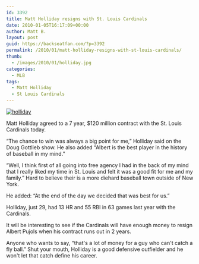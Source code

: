```yaml
---
id: 3392
title: Matt Holliday resigns with St. Louis Cardinals
date: 2010-01-05T16:17:09+00:00
author: Matt B.
layout: post
guid: https://backseatfan.com/?p=3392
permalink: /2010/01/matt-holliday-resigns-with-st-louis-cardinals/
thumb:
  - /images/2010/01/holliday.jpg
categories:
  - MLB
tags:
  - Matt Holliday
  - St Louis Cardinals
---
```


<div class="entry">
  <p>
    <a href="/images/2010/01/holliday.jpg"><img class="alignnone size-full wp-image-3403" title="holliday" src="/images/2010/01/holliday.jpg" alt="holliday" width="500" height="288" srcset="/images/2010/01/holliday.jpg 500w, /images/2010/01/holliday-300x172.jpg 300w" sizes="(max-width: 500px) 100vw, 500px" /></a>
  </p>

  <p>
    Matt Holliday agreed to a 7 year, $120 million contract with the St. Louis Cardinals today.
  </p>

  <p>
    &#8220;The chance to win was always a big point for me,&#8221; Holliday said on the Doug Gottlieb show. He also added &#8220;Albert is the best player in the history of baseball in my mind.&#8221;
  </p>

  <p>
    &#8220;Well, I think first of all going into free agency I had in the back of my mind that I really liked my time in St. Louis and felt it was a good fit for me and my family.&#8221; Hard to believe their is a more diehard baseball town outside of New York.
  </p>

  <p>
    He added: &#8220;At the end of the day we decided that was best for us.&#8221;
  </p>

  <p>
    Holliday, just 29, had 13 HR and 55 RBI in 63 games last year with the Cardinals.
  </p>

  <p>
    It will be interesting to see if the Cardinals will have enough money to resign Albert Pujols when his contract runs out in 2 years.
  </p>

  <p>
    Anyone who wants to say, &#8220;that's a lot of money for a guy who can't catch a fly ball.&#8221; Shut your mouth, Holliday is a good defensive outfielder and he won't let that catch define his career.
  </p>
</div>
